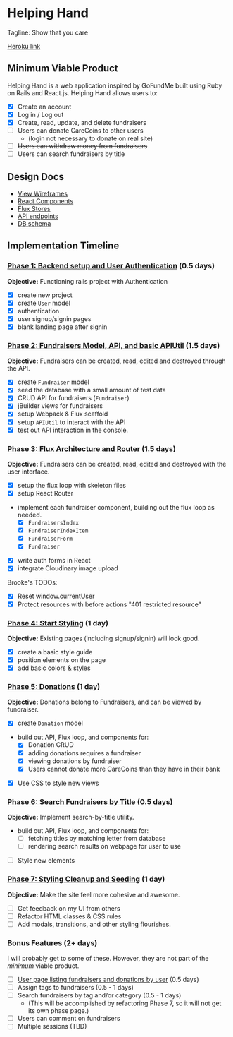 # Helping Hand

Tagline: Show that you care

[Heroku link][heroku]

[heroku]: http://helping-hand.herokuapp.com

## Minimum Viable Product

Helping Hand is a web application inspired by GoFundMe built using Ruby on Rails
and React.js. Helping Hand allows users to:

<!-- This is a Markdown checklist. Use it to keep track of your
progress. Put an x between the brackets for a checkmark: [x] -->

- [x] Create an account
- [x] Log in / Log out
- [x] Create, read, update, and delete fundraisers
- [ ] Users can donate CareCoins to other users
  - (login not necessary to donate on real site)
- [ ] ~~Users can withdraw money from fundraisers~~
- [ ] Users can search fundraisers by title

## Design Docs
* [View Wireframes][views]
* [React Components][components]
* [Flux Stores][stores]
* [API endpoints][api-endpoints]
* [DB schema][schema]

[views]: ./docs/views.md
[components]: ./docs/components.md
[stores]: ./docs/stores.md
[api-endpoints]: ./docs/api-endpoints.md
[schema]: ./docs/schema.md

## Implementation Timeline

### [Phase 1: Backend setup and User Authentication][phase-one] (0.5 days)

**Objective:** Functioning rails project with Authentication

- [x] create new project
- [x] create `User` model
- [x] authentication
- [x] user signup/signin pages
- [x] blank landing page after signin

### [Phase 2: Fundraisers Model, API, and basic APIUtil][phase-two] (1.5 days)

**Objective:** Fundraisers can be created, read, edited and destroyed through
the API.

- [x] create `Fundraiser` model
- [x] seed the database with a small amount of test data
- [x] CRUD API for fundraisers (`Fundraiser`)
- [x] jBuilder views for fundraisers
- [x] setup Webpack & Flux scaffold
- [x] setup `APIUtil` to interact with the API
- [x] test out API interaction in the console.

### [Phase 3: Flux Architecture and Router][phase-three] (1.5 days)

**Objective:** Fundraisers can be created, read, edited and destroyed with the
user interface.

- [x] setup the flux loop with skeleton files
- [x] setup React Router
- implement each fundraiser component, building out the flux loop as needed.
  - [x] `FundraisersIndex`
  - [x] `FundraiserIndexItem`
  - [x] `FundraiserForm`
  - [x] `Fundraiser`
- [x] write auth forms in React
- [x] integrate Cloudinary image upload

Brooke's TODOs:

- [x] Reset window.currentUser
- [x] Protect resources with before actions "401 restricted resource"

### [Phase 4: Start Styling][phase-four] (1 day)

**Objective:** Existing pages (including signup/signin) will look good.

- [x] create a basic style guide
- [x] position elements on the page
- [x] add basic colors & styles

### [Phase 5: Donations][phase-five] (1 day)

**Objective:** Donations belong to Fundraisers, and can be viewed by fundraiser.

- [x] create `Donation` model
- build out API, Flux loop, and components for:
  - [x] Donation CRUD
  - [x] adding donations requires a fundraiser
  - [x] viewing donations by fundraiser
  - [x] Users cannot donate more CareCoins than they have in their bank
- [x] Use CSS to style new views

### [Phase 6: Search Fundraisers by Title][phase-six] (0.5 days)

**Objective:** Implement search-by-title utility.

- build out API, Flux loop, and components for:
  - [ ] fetching titles by matching letter from database
  - [ ] rendering search results on webpage for user to use
- [ ] Style new elements

### [Phase 7: Styling Cleanup and Seeding][phase-seven] (1 day)

**Objective:** Make the site feel more cohesive and awesome.

- [ ] Get feedback on my UI from others
- [ ] Refactor HTML classes & CSS rules
- [ ] Add modals, transitions, and other styling flourishes.

### Bonus Features (2+ days)
I will probably get to some of these. However, they are not part of the
*minimum* viable product.
- [ ] [User page listing fundraisers and donations by user][bonus-one] (0.5 days)
- [ ] Assign tags to fundraisers (0.5 - 1 days)
- [ ] Search fundraisers by tag and/or category (0.5 - 1 days)
  - (This will be accomplished by refactoring Phase 7, so it will not get its
        own phase page.)
- [ ] Users can comment on fundraisers
- [ ] Multiple sessions (TBD)

[phase-one]: ./docs/phases/phase1.md
[phase-two]: ./docs/phases/phase2.md
[phase-three]: ./docs/phases/phase3.md
[phase-four]: ./docs/phases/phase4.md
[phase-five]: ./docs/phases/phase5.md
[phase-six]: ./docs/phases/phase6.md
[phase-seven]: ./docs/phases/phase7.md
[bonus-one]: ./docs/phases/bonus1.md
